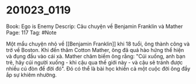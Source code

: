 # 201023_0119

Book: Ego is Enemy
Descrip: Câu chuyện về Benjamin Franklin và Mather
Page: 117
Tag: #Note

Một mẩu chuyện nhỏ về [[Benjamin Franklin]] khi 18 tuổi, ông thành công và trở về Boston. Khi đến thăm Cotton Mather, ông đã quá hào hứng thể hiện và đụng đầu vào cái xà. Mather châm biếm ông rằng: "Cúi xuống, anh bạn trẻ, hãy cúi người xuống - khi cậu qua thế giới này - và cậu sẽ tránh được nhiều cú đòn để đời đó". Đó có thể là bài học khiến cả một cuộc đời ông đầy ắp sự khiêm nhường.